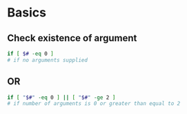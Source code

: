 Basics
===

Check existence of argument
---

```bash
if [ $# -eq 0 ]
# if no arguments supplied
```

OR
---

```bash
if [ "$#" -eq 0 ] || [ "$#" -ge 2 ] 
# if number of arguments is 0 or greater than equal to 2
```
 
